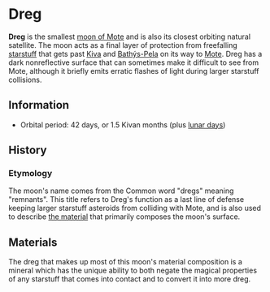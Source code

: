 # Dreg

**Dreg** is the smallest [moon of Mote](index.md) and is also its closest orbiting natural satellite. The moon acts as a final layer of protection from freefalling [starstuff](../../../ch-6-mote-treasures/starstuff.md) that gets past [Kiva](kiva.md) and [Bathýs-Pela](bathys-pela.md) on its way to [Mote](../mote.md). Dreg has a dark nonreflective surface that can sometimes make it difficult to see from Mote, although it briefly emits erratic flashes of light during larger starstuff collisions.

## Information

- Orbital period: 42 days, or 1.5 Kivan months (plus [lunar days](../../timekeeping.md#lunar-day))

## History

### Etymology

The moon's name comes from the Common word "dregs" meaning "remnants". This title refers to Dreg's function as a last line of defense keeping larger starstuff asteroids from colliding with Mote, and is also used to describe [the material](../../../ch-6-mote-treasures/dreg-ore.md) that primarily composes the moon's surface.

## Materials

The dreg that makes up most of this moon's material composition is a mineral which has the unique ability to both negate the magical properties of any starstuff that comes into contact and to convert it into more dreg.
